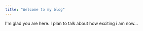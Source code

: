 ```yaml
---
title: "Welcome to my blog"
---
```


I'm glad you are here. I plan to talk about how exciting i am now...
